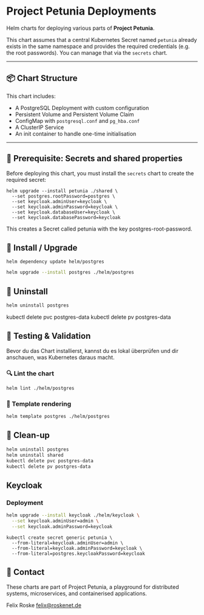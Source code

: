 # Project Petunia Deployments

Helm charts for deploying various parts of **Project Petunia**.

This chart assumes that a central Kubernetes Secret named `petunia` 
already exists in the same namespace and provides the required credentials 
(e.g. the root passwords). You can manage that via the `secrets` chart.

---

## 📦 Chart Structure

This chart includes:

- A PostgreSQL Deployment with custom configuration
- Persistent Volume and Persistent Volume Claim
- ConfigMap with `postgresql.conf` and `pg_hba.conf`
- A ClusterIP Service
- An init container to handle one-time initialisation

---

## 🔐 Prerequisite: Secrets and shared properties

Before deploying this chart, you must install the `secrets` chart to create the required secret:
```shell
helm upgrade --install petunia ./shared \
  --set postgres.rootPassword=postgres \
  --set keycloak.adminUser=keycloak \
  --set keycloak.adminPassword=keycloak \
  --set keycloak.databaseUser=keycloak \
  --set keycloak.databasePassword=keycloak
```

This creates a Secret called petunia with the key postgres-root-password.

## 🚀 Install / Upgrade

```shell
helm dependency update helm/postgres
```

```bash
helm upgrade --install postgres ./helm/postgres
```

## 🔄 Uninstall

```bash
helm uninstall postgres
```

kubectl delete pvc postgres-data
kubectl delete pv postgres-data

## 🧪 Testing & Validation

Bevor du das Chart installierst, kannst du es lokal überprüfen und dir anschauen, was Kubernetes daraus macht.

### 🔍 Lint the chart

```bash
helm lint ./helm/postgres
```

### 🧱 Template rendering

```bash
helm template postgres ./helm/postgres
```

## 🧼 Clean-up

```bash
helm uninstall postgres
helm uninstall shared
kubectl delete pvc postgres-data
kubectl delete pv postgres-data
```

## Keycloak

### Deployment

```bash
helm upgrade --install keycloak ./helm/keycloak \
  --set keycloak.adminUser=admin \
  --set keycloak.adminPassword=keycloak
```

```
kubectl create secret generic petunia \
  --from-literal=keycloak.adminUser=admin \
  --from-literal=keycloak.adminPassword=keycloak \
  --from-literal=postgres.keycloakPassword=keycloak
```

## 💬 Contact

These charts are part of Project Petunia, a playground for distributed systems, 
microservices, and containerised applications.

Felix Roske <felix@roskenet.de>
